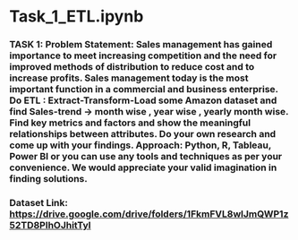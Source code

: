 # Task_1_ETL.ipynb
### TASK 1:  Problem Statement: Sales management has gained importance to meet increasing competition and the need for improved methods of distribution to reduce cost and to increase profits. Sales management today is the most important function in a commercial and business enterprise. Do ETL : Extract-Transform-Load some Amazon dataset and find Sales-trend -> month wise , year wise , yearly month wise. Find key metrics and factors and show the meaningful relationships between attributes. Do your own research and come up with your findings. Approach: Python, R, Tableau, Power BI or you can use any tools and techniques as per your convenience. We would appreciate your valid imagination in finding solutions. 

### Dataset Link: https://drive.google.com/drive/folders/1FkmFVL8wlJmQWP1z52TD8PlhOJhitTyI
